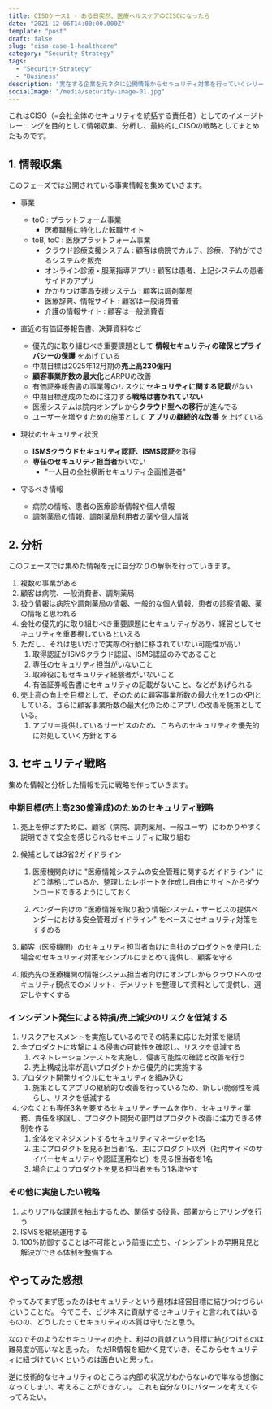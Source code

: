 ```yaml
---
title: CISOケース1 - ある日突然、医療ヘルスケアのCISOになったら
date: "2021-12-06T14:00:00.000Z"
template: "post"
draft: false
slug: "ciso-case-1-healthcare"
category: "Security Strategy"
tags:
  - "Security-Strategy"
  - "Business"
description: "実在する企業を元ネタに公開情報からセキュリティ対策を行っていくシリーズ。今回は医療ヘルスケア企業。"
socialImage: "/media/security-image-01.jpg"
---
```


これはCISO（=会社全体のセキュリティを統括する責任者）としてのイメージトレーニングを目的として情報収集、分析し、最終的にCISOの戦略としてまとめたものです。

## 1. 情報収集
このフェーズでは公開されている事実情報を集めていきます。

- 事業
  - toC : プラットフォーム事業
      - 医療職種に特化した転職サイト
  - toB, toC : 医療プラットフォーム事業
      - クラウド診療支援システム : 顧客は病院でカルテ、診療、予約ができるシステムを販売
      - オンライン診療・服薬指導アプリ : 顧客は患者、上記システムの患者サイドのアプリ
      - かかりつけ薬局支援システム : 顧客は調剤薬局
      - 医療辞典、情報サイト : 顧客は一般消費者
      - 介護の情報サイト : 顧客は一般消費者

- 直近の有価証券報告書、決算資料など
  - 優先的に取り組むべき重要課題として **情報セキュリティの確保とプライバシーの保護** をあげている
  - 中期目標は2025年12月期の**売上高230億円**
  - **顧客事業所数の最大化**とARPUの改善
  - 有価証券報告書の事業等のリスクに**セキュリティに関する記載**がない
  - 中期目標達成のために注力する**戦略は書かれていない**
  - 医療システムは院内オンプレから**クラウド型への移行**が進んでる
  - ユーザーを増やすための施策として **アプリの継続的な改善** を上げている

- 現状のセキュリティ状況
  - **ISMSクラウドセキュリティ認証、ISMS認証**を取得
  - **専任のセキュリティ担当者**がいない
      - "一人目の全社横断セキュリティ企画推進者"

- 守るべき情報
  - 病院の情報、患者の医療診断情報や個人情報
  - 調剤薬局の情報、調剤薬局利用者の薬や個人情報
        

## 2. 分析
このフェーズでは集めた情報を元に自分なりの解釈を行っていきます。

1. 複数の事業がある
2. 顧客は病院、一般消費者、調剤薬局
3. 扱う情報は病院や調剤薬局の情報、一般的な個人情報、患者の診察情報、薬の情報と思われる
4. 会社の優先的に取り組むべき重要課題にセキュリティがあり、経営としてセキュリティを重要視しているといえる
5. ただし、それは思いだけで実際の行動に移されていない可能性が高い
    1. 取得認証がISMSクラウド認証、ISMS認証のみであること
    2. 専任のセキュリティ担当がいないこと
    3. 取締役にもセキュリティ経験者がいないこと
    4. 有価証券報告書にセキュリティの記載がないこと、などがあげられる
6. 売上高の向上を目標として、そのために顧客事業所数の最大化を1つのKPIとしている。さらに顧客事業所数の最大化のためにアプリの改善を施策としている。
    1. アプリ＝提供しているサービスのため、こちらのセキュリティを優先的に対処していく方針とする

## 3. セキュリティ戦略
集めた情報と分析した情報を元に戦略を作っていきます。

### 中期目標(売上高230億達成)のためのセキュリティ戦略
1. 売上を伸ばすために、顧客（病院、調剤薬局、一般ユーザ）にわかりやすく説明できて安全を感じられるセキュリティに取り組む
  1. 候補としては3省2ガイドライン
      1. 医療機関向けに "医療情報システムの安全管理に関するガイドライン" にどう準拠しているか、整理したレポートを作成し自由にサイトからダウンロードできるようにしておく
      
      2. ベンダー向けの "医療情報を取り扱う情報システム・サービスの提供ベンダーにおける安全管理ガイドライン" をベースにセキュリティ対策をすすめる
      
  2. 顧客（医療機関）のセキュリティ担当者向けに自社のプロダクトを使用した場合のセキュリティ対策をシンプルにまとめて提供し、顧客を守る
  
  3. 販売先の医療機関の情報システム担当者向けにオンプレからクラウドへのセキュリティ観点でのメリット、デメリットを整理して資料として提供し、選定しやすくする
        
### インシデント発生による特損/売上減少のリスクを低減する
1. リスクアセスメントを実施しているのでその結果に応じた対策を継続
1. 全プロダクトに攻撃による侵害の可能性を確認し、リスクを低減する
   1. ペネトレーションテストを実施し、侵害可能性の確認と改善を行う
   2. 売上構成比率が高いプロダクトから優先的に実施する
1. プロダクト開発サイクルにセキュリティを組み込む
   1. 施策としてアプリの継続的な改善を行っているため、新しい脆弱性を減らし、リスクを低減する
2. 少なくとも専任3名を要するセキュリティチームを作り、セキュリティ業務、責任を移譲し、プロダクト開発の部門はプロダクト改善に注力できる体制を作る
   1. 全体をマネジメントするセキュリティマネージャを1名
   2. 主にプロダクトを見る担当者1名、主にプロダクト以外（社内サイドのサイバーセキュリティや認証運用など）を見る担当者を1名
   3. 場合によりプロダクトを見る担当者をもう1名増やす
            
### その他に実施したい戦略
1. よりリアルな課題を抽出するため、関係する役員、部署からヒアリングを行う
2. ISMSを継続運用する
3. 100%防御することは不可能という前提に立ち、インシデントの早期発見と解決ができる体制を整備する


## やってみた感想
やってみてまず思ったのはセキュリティという題材は経営目標に結びつけづらいということだ。
今でこそ、ビジネスに貢献するセキュリティと言われてはいるものの、どうしたってセキュリティの本質は守りだと思う。

なのでそのようなセキュリティの売上、利益の貢献という目標に結びつけるのは難易度が高いなと思った。
ただIR情報を細かく見ていき、そこからセキュリティに紐づけていくというのは面白いと思った。

逆に技術的なセキュリティのところは内部の状況がわからないので単なる想像になってしまい、考えることができない。
これも自分なりにパターンを考えてやってみたい。